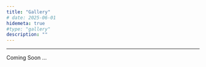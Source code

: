 ```yaml
---
title: "Gallery"
# date: 2025-06-01
hidemeta: true
#type: "gallery"
description: ""
---
```


---

Coming Soon ... 
